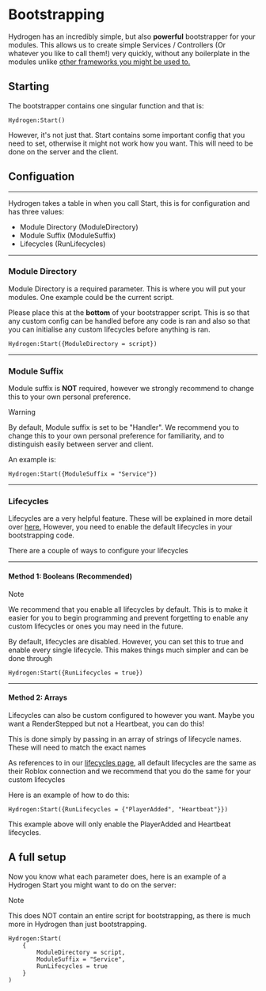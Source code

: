 # Bootstrapping

Hydrogen has an incredibly simple, but also **powerful** bootstrapper for your modules.
This allows us to create simple Services / Controllers (Or whatever you like to call them!) 
very quickly, without any boilerplate in the modules unlike [other frameworks you 
might be used to.](https://github.com/sleitnick/Knit)

## Starting

The bootstrapper contains one singular function and that is:

```luau
Hydrogen:Start()
```

However, it's not just that. Start contains some important config that you need to set,
otherwise it might not work how you want. This will need to be done on the server and the client.

## Configuation

---

Hydrogen takes a table in when you call Start, this is for configuration and has three values:

- Module Directory (ModuleDirectory)
- Module Suffix (ModuleSuffix)
- Lifecycles (RunLifecycles)

---

### Module Directory

Module Directory is a required parameter. This is where you will put your modules. One example could be the current script.

Please place this at the **bottom** of your bootstrapper script. This is so that any custom config can be
handled before any code is ran and also so that you can initialise any custom lifecycles before anything is ran.

```luau
Hydrogen:Start({ModuleDirectory = script})
```

---

### Module Suffix

Module suffix is **NOT** required, however we strongly recommend to change this to your own 
personal preference.

> [!WARNING] 
> By default, Module suffix is set to be "Handler". We recommend you to change this to your own personal 
> preference for familiarity, and to distinguish easily between server and client.

An example is:

```luau
Hydrogen:Start({ModuleSuffix = "Service"})
```

---

### Lifecycles

Lifecycles are a very helpful feature. These will be explained in more detail over [here.](./lifecycles.md)
However, you need to enable the default lifecycles in your bootstrapping code.

There are a couple of ways to configure your lifecycles

---

#### Method 1: Booleans (Recommended)

> [!NOTE]
> We recommend that you enable all lifecycles by default. This is to make it easier
> for you to begin programming and prevent forgetting to enable any custom lifecycles or ones you may need
> in the future.

By default, lifecycles are disabled. However, you can set this to true and enable every single lifecycle.
This makes things much simpler and can be done through

```luau
Hydrogen:Start({RunLifecycles = true})
```

---

#### Method 2: Arrays

Lifecycles can also be custom configured to however you want. Maybe you want a RenderStepped but not a Heartbeat, you can do this!

This is done simply by passing in an array of strings of lifecycle names. These will need to match the exact names

As references to in our [lifecycles page](./lifecycles.md), all default lifecycles are the same as their Roblox connection and we recommend that you do the same for your custom lifecycles

Here is an example of how to do this:

```luau
Hydrogen:Start({RunLifecycles = {"PlayerAdded", "Heartbeat"}})
```

This example above will only enable the PlayerAdded and Heartbeat lifecycles.

## A full setup

Now you know what each parameter does, here is an example of a Hydrogen Start you might want to
do on the server:

> [!NOTE]
> This does NOT contain an entire script for bootstrapping, as there is much more in Hydrogen than just bootstrapping. 

```luau
Hydrogen:Start(
    {
        ModuleDirectory = script,
        ModuleSuffix = "Service",
        RunLifecycles = true
    }
)
```


